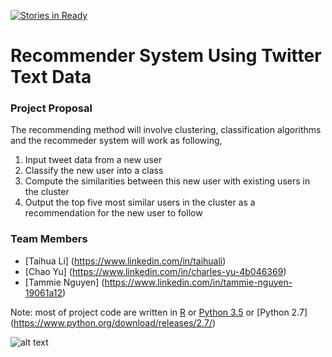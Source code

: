 [![Stories in Ready](https://badge.waffle.io/TaihuaLi/Recommender-System-Using-Twitter-Text-Data.svg?label=ready&title=Ready)](http://waffle.io/TaihuaLi/Recommender-System-Using-Twitter-Text-Data)
# Recommender System Using Twitter Text Data

### Project Proposal
The recommending method will involve clustering, classification algorithms and the recommeder system will work as following,
1) Input tweet data from a new user
2) Classify the new user into a class
3) Compute the similarities between this new user with existing users in the cluster
4) Output the top five most similar users in the cluster as a recommendation for the new user to follow

### Team Members
- [Taihua Li] (https://www.linkedin.com/in/taihuali)
- [Chao Yu] (https://www.linkedin.com/in/charles-yu-4b046369)
- [Tammie Nguyen] (https://www.linkedin.com/in/tammie-nguyen-19061a12)

Note: most of project code are written in [R](https://www.r-project.org) or [Python 3.5](https://www.python.org) or [Python 2.7] (https://www.python.org/download/releases/2.7/)

![alt text](http://www.cdm.depaul.edu/ipd/PublishingImages/hero-data-science-for-business-@2x.jpg)
